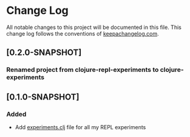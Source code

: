 # Change Log
All notable changes to this project will be documented in this file. This change log follows the conventions of [keepachangelog.com](http://keepachangelog.com/).

## [0.2.0-SNAPSHOT]

### Renamed project from clojure-repl-experiments to clojure-experiments

## [0.1.0-SNAPSHOT]

### Added
- Add [experiments.clj](src/clojure_experiments/experiments.clj) file for all my REPL experiments

